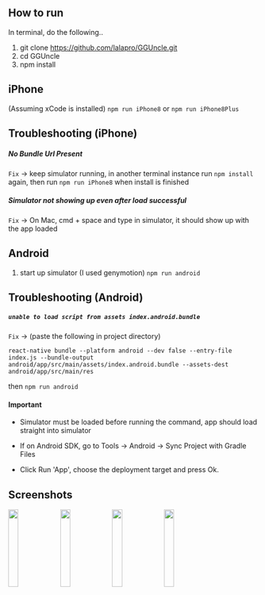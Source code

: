 ## How to run
In terminal, do the following..
1. git clone https://github.com/lalapro/GGUncle.git
2. cd GGUncle
3. npm install



## iPhone
(Assuming xCode is installed)
`npm run iPhone8` or `npm run iPhone8Plus`

## Troubleshooting (iPhone)
##### No Bundle Url Present

`Fix` -> keep simulator running, in another terminal instance run `npm install` again, then run `npm run iPhone8` when install is finished

##### Simulator not showing up even after load successful
`Fix` -> On Mac, cmd + space and type in simulator, it should show up with the app loaded

## Android
1. start up simulator (I used genymotion)
`npm run android`

## Troubleshooting (Android)

##### `unable to load script from assets index.android.bundle`
`Fix` -> (paste the following in project directory)

`react-native bundle --platform android --dev false --entry-file index.js --bundle-output android/app/src/main/assets/index.android.bundle --assets-dest android/app/src/main/res`

then `npm run android`

#### Important
* Simulator must be loaded before running the command, app should load straight into simulator

* If on Android SDK, go to Tools -> Android -> Sync Project with Gradle Files

* Click Run 'App', choose the deployment target and press Ok.


## Screenshots

<div style="width:100%">
  <img src="https://i.imgur.com/WBv4dxA.gifv" width="20%"/>
  <img src="https://i.imgur.com/VjVbbLk.png" width="20%"/>
  <img src="https://i.imgur.com/HO6lgEk.png" width="20%"/>
  <img src="https://i.imgur.com/ZHlDOzp.png" width="20%"/>
</div>
